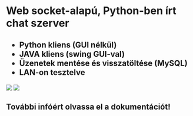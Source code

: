 <h1>Web socket-alapú, Python-ben írt chat szerver</h1>
<h2>
  <ul>
    <li>Python kliens (GUI nélkül)</li>
    <li>JAVA kliens (swing GUI-val)</li>
    <li>Üzenetek mentése és visszatöltése (MySQL) </li>
    <li>LAN-on tesztelve</li>
  </ul>
</h2>

<img src="https://github.com/krisztiankarolyi/Sapi_Chat/assets/145534392/a000254b-ae1b-4ddc-99b3-8565f502eb94">
<img src="https://github.com/krisztiankarolyi/Sapi_Chat/assets/145534392/91cee875-aba0-452a-8a14-4d83a7663c64">

<h2>További infóért olvassa el a dokumentációt! </h2>
